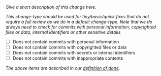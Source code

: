 *Give a short description of this change here.*

*This change-type should be used for tiny/basic/quick fixes that do not require
a full review as we do in a default change-type. Note that we do always need to
check for commits with personal information, copyrighted files or data, internal
identifiers or other sensitive details.*

- [ ] Does not contain commits with personal information
- [ ] Does not contain commits with copyrighted files or data
- [ ] Does not contain commits with secrets or internal identifiers
- [ ] Does not contain commits with inappropriate contents

*The above items are described in our [definition of done](./documentation/wow/definition-of-done.md).*
